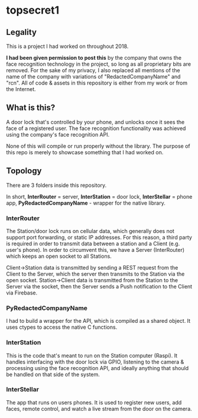 # topsecret1

## Legality

This is a project I had worked on throughout 2018.

**I had been given permission to post this** by the company that owns the face recognition technology in the project, so long as all proprietary bits are removed. For the sake of my privacy, I also replaced all mentions of the name of the company with variations of "RedactedCompanyName" and "rcn". All of code & assets in this repository is either from my work or from the Internet.

## What is this?

A door lock that's controlled by your phone, and unlocks once it sees the face of a registered user. The face recognition functionality was achieved using the company's face recognition API.

None of this will compile or run properly without the library. The purpose of this repo is merely to showcase something that I had worked on.

## Topology

There are 3 folders inside this repository.

In short, **InterRouter** = server, **InterStation** = door lock, **InterStellar** = phone app, **PyRedactedCompanyName** - wrapper for the native library.

### InterRouter

The Station/door lock runs on cellular data, which generally does not support port forwarding, or static IP addresses. For this reason, a third party is required in order to transmit data between a station and a Client (e.g. user's phone). In order to circumvent this, we have a Server (InterRouter) which keeps an open socket to all Stations.

Client->Station data is transmitted by sending a REST request from the Client to the Server, which the server then transmits to the Station via the open socket.
Station->Client data is transmitted from the Station to the Server via the socket, then the Server sends a Push notification to the Client via Firebase.

### PyRedactedCompanyName

I had to build a wrapper for the API, which is compiled as a shared object. It uses ctypes to access the native C functions.

### InterStation

This is the code that's meant to run on the Station computer (Raspi). It handles interfacing with the door lock via GPIO, listening to the camera & processing using the face recognition API, and ideally anything that should be handled on that side of the system.

### InterStellar

The app that runs on users phones. It is used to register new users, add faces, remote control, and watch a live stream from the door on the camera.
